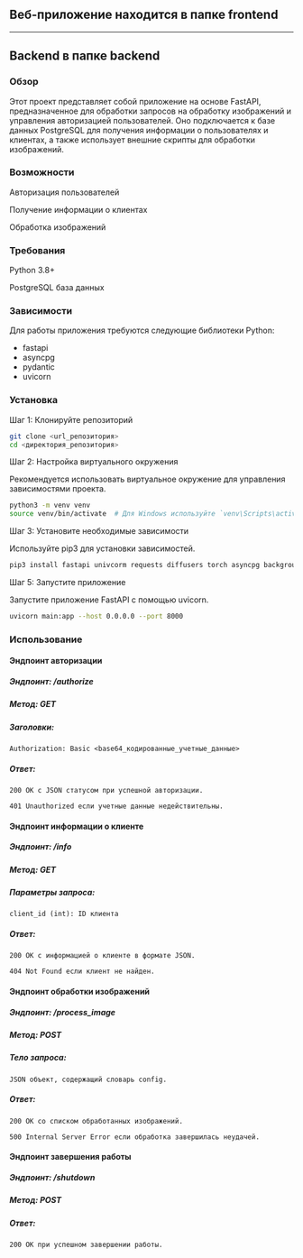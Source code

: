 ## Веб-приложение находится в папке frontend
---
## Backend в папке backend

### Обзор
Этот проект представляет собой приложение на основе FastAPI, предназначенное для обработки запросов на обработку изображений и управления авторизацией пользователей. Оно подключается к базе данных PostgreSQL для получения информации о пользователях и клиентах, а также использует внешние скрипты для обработки изображений.

### Возможности
Авторизация пользователей

Получение информации о клиентах

Обработка изображений

### Требования
Python 3.8+

PostgreSQL база данных

### Зависимости

Для работы приложения требуются следующие библиотеки Python:
* fastapi
* asyncpg
* pydantic
* uvicorn

### Установка
Шаг 1: Клонируйте репозиторий
```bash
git clone <url_репозитория>
cd <директория_репозитория>
```
Шаг 2: Настройка виртуального окружения

Рекомендуется использовать виртуальное окружение для управления зависимостями проекта.

```bash
python3 -m venv venv
source venv/bin/activate  # Для Windows используйте `venv\Scripts\activate`
```
Шаг 3: Установите необходимые зависимости

Используйте pip3 для установки зависимостей.

```bash
pip3 install fastapi univcorm requests diffusers torch asyncpg backgroundremover transformers accelerate xformers
```

Шаг 5: Запустите приложение

Запустите приложение FastAPI с помощью uvicorn.

```bash
uvicorn main:app --host 0.0.0.0 --port 8000
```

### Использование
#### Эндпоинт авторизации
##### Эндпоинт: /authorize

##### Метод: GET

##### Заголовки:

    Authorization: Basic <base64_кодированные_учетные_данные>

##### Ответ:

    200 OK с JSON статусом при успешной авторизации.

    401 Unauthorized если учетные данные недействительны.

#### Эндпоинт информации о клиенте
##### Эндпоинт: /info

##### Метод: GET

##### Параметры запроса:

    client_id (int): ID клиента

##### Ответ:

    200 OK с информацией о клиенте в формате JSON.

    404 Not Found если клиент не найден.

#### Эндпоинт обработки изображений
##### Эндпоинт: /process_image
##### Метод: POST
##### Тело запроса:
    JSON объект, содержащий словарь config.
##### Ответ:
    200 OK со списком обработанных изображений.
    
    500 Internal Server Error если обработка завершилась неудачей.
#### Эндпоинт завершения работы
##### Эндпоинт: /shutdown
##### Метод: POST
##### Ответ:
    200 OK при успешном завершении работы.
